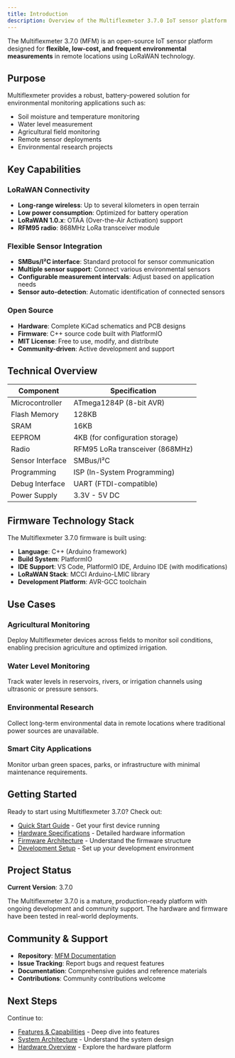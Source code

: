 ```yaml
---
title: Introduction
description: Overview of the Multiflexmeter 3.7.0 IoT sensor platform
---
```


The Multiflexmeter 3.7.0 (MFM) is an open-source IoT sensor platform designed for **flexible, low-cost, and frequent environmental measurements** in remote locations using LoRaWAN technology.

## Purpose

Multiflexmeter provides a robust, battery-powered solution for environmental monitoring applications such as:

- Soil moisture and temperature monitoring
- Water level measurement
- Agricultural field monitoring
- Remote sensor deployments
- Environmental research projects

## Key Capabilities

### LoRaWAN Connectivity
- **Long-range wireless**: Up to several kilometers in open terrain
- **Low power consumption**: Optimized for battery operation
- **LoRaWAN 1.0.x**: OTAA (Over-the-Air Activation) support
- **RFM95 radio**: 868MHz LoRa transceiver module

### Flexible Sensor Integration
- **SMBus/I²C interface**: Standard protocol for sensor communication
- **Multiple sensor support**: Connect various environmental sensors
- **Configurable measurement intervals**: Adjust based on application needs
- **Sensor auto-detection**: Automatic identification of connected sensors

### Open Source
- **Hardware**: Complete KiCad schematics and PCB designs
- **Firmware**: C++ source code built with PlatformIO
- **MIT License**: Free to use, modify, and distribute
- **Community-driven**: Active development and support

## Technical Overview

| Component | Specification |
|-----------|--------------|
| Microcontroller | ATmega1284P (8-bit AVR) |
| Flash Memory | 128KB |
| SRAM | 16KB |
| EEPROM | 4KB (for configuration storage) |
| Radio | RFM95 LoRa transceiver (868MHz) |
| Sensor Interface | SMBus/I²C |
| Programming | ISP (In-System Programming) |
| Debug Interface | UART (FTDI-compatible) |
| Power Supply | 3.3V - 5V DC |

## Firmware Technology Stack

The Multiflexmeter 3.7.0 firmware is built using:

- **Language**: C++ (Arduino framework)
- **Build System**: PlatformIO
- **IDE Support**: VS Code, PlatformIO IDE, Arduino IDE (with modifications)
- **LoRaWAN Stack**: MCCI Arduino-LMIC library
- **Development Platform**: AVR-GCC toolchain

## Use Cases

### Agricultural Monitoring
Deploy Multiflexmeter devices across fields to monitor soil conditions, enabling precision agriculture and optimized irrigation.

### Water Level Monitoring
Track water levels in reservoirs, rivers, or irrigation channels using ultrasonic or pressure sensors.

### Environmental Research
Collect long-term environmental data in remote locations where traditional power sources are unavailable.

### Smart City Applications
Monitor urban green spaces, parks, or infrastructure with minimal maintenance requirements.

## Getting Started

Ready to start using Multiflexmeter 3.7.0? Check out:

- [Quick Start Guide](/deployment/quick-start/) - Get your first device running
- [Hardware Specifications](/hardware/specifications/) - Detailed hardware information
- [Firmware Architecture](/firmware/architecture/) - Understand the firmware structure
- [Development Setup](/development/development-guide/) - Set up your development environment

## Project Status

**Current Version**: 3.7.0

The Multiflexmeter 3.7.0 is a mature, production-ready platform with ongoing development and community support. The hardware and firmware have been tested in real-world deployments.

## Community & Support

- **Repository**: [MFM Documentation](https://github.com/MrMisterMisterMister/MFM-docs)
- **Issue Tracking**: Report bugs and request features
- **Documentation**: Comprehensive guides and reference materials
- **Contributions**: Community contributions welcome

## Next Steps

Continue to:
- [Features & Capabilities](/overview/features/) - Deep dive into features
- [System Architecture](/overview/architecture/) - Understand the system design
- [Hardware Overview](/hardware/overview/) - Explore the hardware platform
